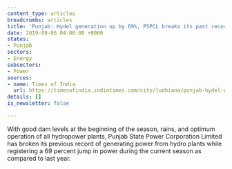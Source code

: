 ```yaml
---
content_type: articles
breadcrumbs: articles
title: 'Punjab: Hydel generation up by 69%, PSPCL breaks its past record'
date: 2019-09-06 04:00:00 +0000
states:
- Punjab
sectors:
- Energy
subsectors:
- Power
sources:
- name: Times of India
  url: https://timesofindia.indiatimes.com/city/ludhiana/punjab-hydel-generation-up-by-69-pspcl-breaks-its-past-record/articleshowprint/70935887.cms
details: []
is_newsletter: false

---
```

With good dam levels at the beginning of the season, rains, and optimum operation of all hydropower plants, Punjab State Power Corporation Limited has broken its previous record of generating power from hydro plants while registering a 69 percent jump in power during the current season as compared to last year.
